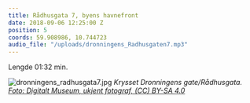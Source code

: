 ```yaml
---
title: Rådhusgata 7, byens havnefront
date: 2018-09-06 12:25:00 Z
position: 5
coords: 59.908986, 10.744723
audio_file: "/uploads/dronningens_Radhusgaten7.mp3"
---
```


Lengde 01:32 min.


![dronningens_radhusgata7.jpg](/uploads/dronningens_radhusgata7.jpg)
*Krysset Dronningens gate/Rådhusgata. [Foto: Digitalt Museum, ukjent fotograf, (CC) BY-SA 4.0](https://digitaltmuseum.no/011085442637/dronningens-gate-den-gamle-havnefronten)*